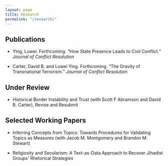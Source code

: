 ```yaml
---
layout: page
title: Research
permalink: "/research/"
---
```


## Publications
* Ying, Luwei. Forthcoming. <q>How State Presence Leads to Civil Conflict.</q> <i>Journal of Conflict Resolution</i>

* Carter, David B. and Luwei Ying. Forthcoming. <q>The Gravity of Transnational Terrorism.</q> <i>Journal of Conflict Resolution</i>

<!-- +## Invited to Revise and Resubmit or Under Review+ -->
## Under Review
* Historical Border Instability and Trust (with Scott F Abramson and David B. Carter), Revise and Resubmit

## Selected Working Papers
* Inferring Concepts from Topics: Towards Procedures for Validating Topics as Measures (with Jacob M. Montgomery and Brandon M. Stewart)

* Religiosity and Secularism: A Text-as-Data Approach to Recover Jihadist Groups' Rhetorical Strategies